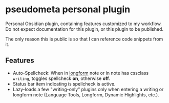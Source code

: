 <!-- LTeX: enabled=false -->
# pseudometa personal plugin
<!-- LTeX: enabled=true -->

<!-- vale Google.FirstPerson = NO -->
Personal Obsidian plugin, containing features customized to my workflow. Do not
expect documentation for this plugin, or this plugin to be published.

The only reason this is public is so that I can reference code snippets from it.

## Features
- Auto-Spellcheck: When in [longform](https://obsidian.md/plugins?id=longform)
  note or in note has cssclass `writing`, toggles spellcheck **on**, otherwise **off**.
- Status bar item indicating is spellcheck is active.
- Lazy-loads a few "writing-only" plugins only when entering a writing or
  longform note (Language Tools, Longform, Dynamic Highlights, etc.).

